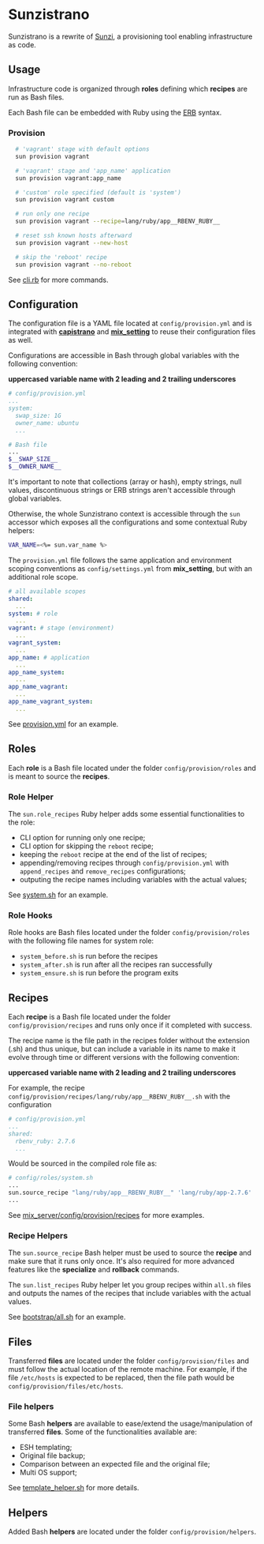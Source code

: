 # Sunzistrano

Sunzistrano is a rewrite of [Sunzi](https://github.com/kenn/sunzi), a provisioning tool enabling infrastructure as code.

## Usage

Infrastructure code is organized through **roles** defining which **recipes** are run as Bash files.

Each Bash file can be embedded with Ruby using the [ERB](https://puppet.com/docs/puppet/7/lang_template_erb.html) syntax.

### Provision

```sh
  # 'vagrant' stage with default options
  sun provision vagrant

  # 'vagrant' stage and 'app_name' application
  sun provision vagrant:app_name

  # 'custom' role specified (default is 'system')
  sun provision vagrant custom

  # run only one recipe
  sun provision vagrant --recipe=lang/ruby/app__RBENV_RUBY__

  # reset ssh known hosts afterward
  sun provision vagrant --new-host

  # skip the 'reboot' recipe
  sun provision vagrant --no-reboot
```

See [cli.rb](./lib/sunzistrano/cli.rb) for more commands.

## Configuration

The configuration file is a YAML file located at `config/provision.yml` and is integrated with **[capistrano](../ext_capistrano/README.md)** and **[mix_setting](../mix_setting/README.md)** to reuse their configuration files as well.

Configurations are accessible in Bash through global variables with the following convention:

**uppercased variable name with 2 leading and 2 trailing underscores**

```yaml
# config/provision.yml
...
system:
  swap_size: 1G
  owner_name: ubuntu
  ...
```

```bash
# Bash file
...
$__SWAP_SIZE__
$__OWNER_NAME__
```

It's important to note that collections (array or hash), empty strings, null values, discontinuous strings or ERB strings aren't accessible through global variables.

Otherwise, the whole Sunzistrano context is accessible through the `sun` accessor which exposes all the configurations and some contextual Ruby helpers:

```bash
VAR_NAME=<%= sun.var_name %>
```

The `provision.yml` file follows the same application and environment scoping conventions as `config/settings.yml` from **mix_setting**, but with an additional role scope.

```yaml
# all available scopes
shared:
  ...
system: # role
  ...
vagrant: # stage (environment)
  ...
vagrant_system:
  ...
app_name: # application
  ...
app_name_system:
  ...
app_name_vagrant:
  ...
app_name_vagrant_system:
  ...
```

See [provision.yml](../config/provision.yml) for an example.

## Roles

Each **role** is a Bash file located under the folder `config/provision/roles` and is meant to source the **recipes**.

### Role Helper

The `sun.role_recipes` Ruby helper adds some essential functionalities to the role:

- CLI option for running only one recipe;
- CLI option for skipping the `reboot` recipe;
- keeping the `reboot` recipe at the end of the list of recipes;
- appending/removing recipes through `config/provision.yml` with `append_recipes` and `remove_recipes` configurations;
- outputing the recipe names including variables with the actual values;

See [system.sh](../mix_server/config/provision/roles/system.sh) for an example.

### Role Hooks

Role hooks are Bash files located under the folder `config/provision/roles` with the following file names for system role:

 - `system_before.sh` is run before the recipes
 - `system_after.sh` is run after all the recipes ran successfully
 - `system_ensure.sh` is run before the program exits

## Recipes

Each **recipe** is a Bash file located under the folder `config/provision/recipes` and runs only once if it completed with success.

The recipe name is the file path in the recipes folder without the extension (.sh) and thus unique, but can include a variable in its name to make it evolve through time or different versions with the following convention:

**uppercased variable name with 2 leading and 2 trailing underscores**

For example, the recipe `config/provision/recipes/lang/ruby/app__RBENV_RUBY__.sh` with the configuration

```yaml
# config/provision.yml
...
shared:
  rbenv_ruby: 2.7.6
  ...
```

Would be sourced in the compiled role file as:

```bash
# config/roles/system.sh
...
sun.source_recipe "lang/ruby/app__RBENV_RUBY__" 'lang/ruby/app-2.7.6'
...
```

See [mix_server/config/provision/recipes](https://github1s.com/patleb/web_tools/tree/master/mix_server/config/provision/recipes) for more examples.

### Recipe Helpers

The `sun.source_recipe` Bash helper must be used to source the **recipe** and make sure that it runs only once. It's also required for more advanced features like the **specialize** and **rollback** commands.

The `sun.list_recipes` Ruby helper let you group recipes within `all.sh` files and outputs the names of the recipes that include variables with the actual values.

See [bootstrap/all.sh](../mix_server/config/provision/recipes/bootstrap/all.sh) for an example.

## Files

Transferred **files** are located under the folder `config/provision/files` and must follow the actual location of the remote machine. For example, if the file `/etc/hosts` is expected to be replaced, then the file path would be `config/provision/files/etc/hosts`.

### File helpers

Some Bash **helpers** are available to ease/extend the usage/manipulation of transferred **files**. Some of the functionalities available are:

- ESH templating;
- Original file backup;
- Comparison between an expected file and the original file;
- Multi OS support;

See [template_helper.sh](./config/provision/helpers/sun/template_helper.sh) for more details.

## Helpers

Added Bash **helpers** are located under the folder `config/provision/helpers`.
